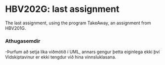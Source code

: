 # HBV202G: last assignment

The last assignment, using the program TakeAway, an assignment from HBV201G.

### Athugasemdir

-Þurfum að setja líka viðmótið í UML, annars gengur þetta eiginlega ekki því Vidskiptavinur er ekki tengdur við
hina vinnsluklasana.

